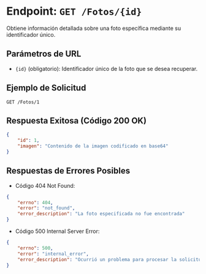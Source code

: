 # Endpoint: `GET /Fotos/{id}`

Obtiene información detallada sobre una foto específica mediante su identificador único.

## Parámetros de URL
- `{id}` (obligatorio): Identificador único de la foto que se desea recuperar.

## Ejemplo de Solicitud
```http
GET /Fotos/1
```

## Respuesta Exitosa (Código 200 OK)
```json
{
    "id": 1,
    "imagen": "Contenido de la imagen codificado en base64"
}
```

## Respuestas de Errores Posibles
- Código 404 Not Found:
```json
{
    "errno": 404,
    "error": "not_found",
    "error_description": "La foto especificada no fue encontrada"
}
```

- Código 500 Internal Server Error:
```json
{
    "errno": 500,
    "error": "internal_error",
    "error_description": "Ocurrió un problema para procesar la solicitud"
}
```

